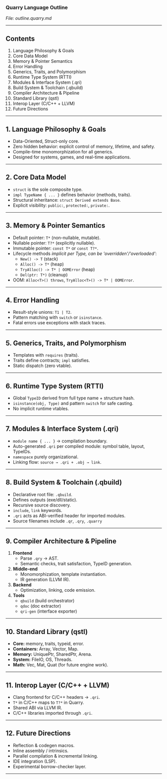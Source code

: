 ### **Quarry Language Outline**
_File: outline.quarry.md_

---

## **Contents**
1. Language Philosophy & Goals
2. Core Data Model
3. Memory & Pointer Semantics
4. Error Handling
5. Generics, Traits, and Polymorphism
6. Runtime Type System (RTTI)
7. Modules & Interface System (.qri)
8. Build System & Toolchain (.qbuild)
9. Compiler Architecture & Pipeline
10. Standard Library (qstl)
11. Interop Layer (C/C++ + LLVM)
12. Future Directions

---

## **1. Language Philosophy & Goals**
- Data-Oriented, Struct-only core.
- Zero hidden behavior: explicit control of memory, lifetime, and safety.
- Compile-time monomorphization for all generics.
- Designed for systems, games, and real-time applications.

---

## **2. Core Data Model**
- `struct` is the sole composite type.
- `impl TypeName { ... }` defines behavior (methods, traits).
- Structural inheritance: `struct Derived extends Base`.
- Explicit visibility: `public:`, `protected:`, `private:`.

---

## **3. Memory & Pointer Semantics**
- Default pointer: `T*` (non-nullable, mutable).
- Nullable pointer: `T?*` (explicitly nullable).
- Immutable pointer: `const T*` or `const T?*`.
- Lifecycle methods *implicit per Type, can be 'overridden'/'overloaded'*:
  - `New() -> T`  (stack)
  - `Alloc() -> T*`  (heap)
  - `TryAlloc() -> T* | OOMError`  (heap)
  - `Del(ptr: T*)`  (cleanup)
- OOM: `Alloc<T>() throws`, `TryAlloc<T>() -> T* | OOMError`.

---

## **4. Error Handling**
- Result-style unions: `T1 | T2`.
- Pattern matching with `switch` or `isinstance`.
- Fatal errors use exceptions with stack traces.

---

## **5. Generics, Traits, and Polymorphism**
- Templates with `requires` (traits).
- Traits define contracts; `impl` satisfies.
- Static dispatch (zero vtable).

---

## **6. Runtime Type System (RTTI)**
- Global `TypeID` derived from full type name + structure hash.
- `isinstance(obj, Type)` and pattern `switch` for safe casting.
- No implicit runtime vtables.

---

## **7. Modules & Interface System (.qri)**
- `module name { ... }` → compilation boundary.
- Auto-generated `.qri` per compiled module: symbol table, layout, TypeIDs.
- `namespace` purely organizational.
- Linking flow: `source → .qri + .obj → link`.

---

## **8. Build System & Toolchain (.qbuild)**
- Declarative root file: `.qbuild`.
- Defines outputs (exe/dll/static).
- Recursive source discovery.
- `include`, `link` keywords.
- `.qri` acts as ABI-verified header for imported modules.
- Source filenames include `.qr`, `.qry`, `.quarry`

---

## **9. Compiler Architecture & Pipeline**
1. **Frontend**
   - Parse `.qry` → AST.
   - Semantic checks, trait satisfaction, TypeID generation.
2. **Middle-end**
   - Monomorphization, template instantiation.
   - IR generation (LLVM IR).
3. **Backend**
   - Optimization, linking, code emission.
4. **Tools**
   - `qbuild` (build orchestrator)
   - `qdoc` (doc extractor)
   - `qri-gen` (interface exporter)

---

## **10. Standard Library (qstl)**
- **Core:** memory, traits, typeid, error.
- **Containers:** Array, Vector, Map.
- **Memory:** UniquePtr, SharedPtr, Arena.
- **System:** FileIO, OS, Threads.
- **Math:** Vec, Mat, Quat (for future engine work).

---

## **11. Interop Layer (C/C++ + LLVM)**
- Clang frontend for C/C++ headers → `.qri`.
- `T*` in C/C++ maps to `T?*` in Quarry.
- Shared ABI via LLVM IR.
- C/C++ libraries imported through `.qri`.

---

## **12. Future Directions**
- Reflection & codegen macros.
- Inline assembly / intrinsics.
- Parallel compilation & incremental linking.
- IDE integration (LSP).
- Experimental borrow-checker layer.

---